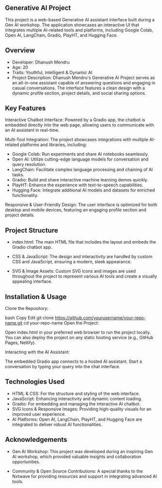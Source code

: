 Generative AI Project 
-----------------------------
This project is a web-based Generative AI assistant interface built during a Gen AI workshop. The application showcases an interactive UI that integrates multiple AI-related tools and platforms, including Google Colab, Open AI, LangChain, Gradio, PlayHT, and Hugging Face.


Overview
---------------------------------------------
- Developer: Dhanush Mendru
- Age: 20
- Traits: Youthful, Intelligent & Dynamic AI
- Project Description:
Dhanush Mendru's Generative AI Project serves as an all-in-one assistant capable of answering questions and engaging in casual conversations. The interface features a clean design with a dynamic profile section, project details, and social sharing options.


Key Features
---------------------------------
Interactive Chatbot Interface:
Powered by a Gradio app, the chatbot is embedded directly into the web page, allowing users to communicate with an AI assistant in real-time.

Multi-Tool Integration:
The project showcases integrations with multiple AI-related platforms and libraries, including:

- Google Colab: Run experiments and share AI notebooks seamlessly.
- Open AI: Utilize cutting-edge language models for conversation and query resolution.
- LangChain: Facilitate complex language processing and chaining of AI tasks.
- Gradio: Build and share interactive machine learning demos quickly.
- PlayHT: Enhance the experience with text-to-speech capabilities.
- Hugging Face: Integrate additional AI models and datasets for enriched functionality.

Responsive & User-Friendly Design:
The user interface is optimized for both desktop and mobile devices, featuring an engaging profile section and project details.


Project Structure
--------------------
- index.html:
The main HTML file that includes the layout and embeds the Gradio chatbot app.

- CSS & JavaScript:
The design and interactivity are handled by custom CSS and JavaScript, ensuring a modern, sleek appearance.

- SVG & Image Assets:
Custom SVG icons and images are used throughout the project to represent various AI tools and create a visually appealing interface.


Installation & Usage
--------------------
Clone the Repository:

bash
Copy
Edit
git clone https://github.com/yourusername/your-repo-name.git
cd your-repo-name
Open the Project:

Open index.html in your preferred web browser to run the project locally. You can also deploy the project on any static hosting service (e.g., GitHub Pages, Netlify).

Interacting with the AI Assistant:

The embedded Gradio app connects to a hosted AI assistant. Start a conversation by typing your query into the chat interface.


Technologies Used
------------------
- HTML & CSS: For the structure and styling of the web interface.
- JavaScript: Enhancing interactivity and dynamic content loading.
- Gradio: For embedding and managing the interactive AI chatbot.
- SVG Icons & Responsive Images: Providing high-quality visuals for an improved user experience.
- AI Platforms:
Open AI, LangChain, PlayHT, and Hugging Face are integrated to deliver robust AI functionalities.


Acknowledgements
------------------------
- Gen AI Workshop:
This project was developed during an inspiring Gen AI workshop, which provided valuable insights and collaboration opportunities.

- Community & Open Source Contributions:
A special thanks to the Nxtwave for providing resources and support in integrating advanced AI tools.
